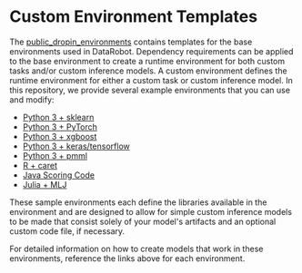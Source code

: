  # Custom Environment Templates
The [public_dropin_environments](https://github.com/datarobot/datarobot-user-models/tree/master/public_dropin_environments)
contains templates for the base environments used in DataRobot.
Dependency requirements can be applied to the base environment to create a
runtime environment for both custom tasks and/or custom inference models.
A custom environment defines the runtime environment for either a custom task 
or custom inference model.
In this repository, we provide several example environments that you can use and modify:
* [Python 3 + sklearn](python3_sklearn)
* [Python 3 + PyTorch](python3_pytorch)
* [Python 3 + xgboost](python3_xgboost)
* [Python 3 + keras/tensorflow](python3_keras)
* [Python 3 + pmml](python3_pmml)
* [R + caret](r_lang)
* [Java Scoring Code](java_codegen)
* [Julia + MLJ](julia_mlj)

These sample environments each define the libraries available in the environment 
and are designed to allow for simple custom inference models to be made that 
consist solely of your model's artifacts and an optional custom code file, if necessary.

For detailed information on how to create models that work in these environments, 
reference the links above for each environment.